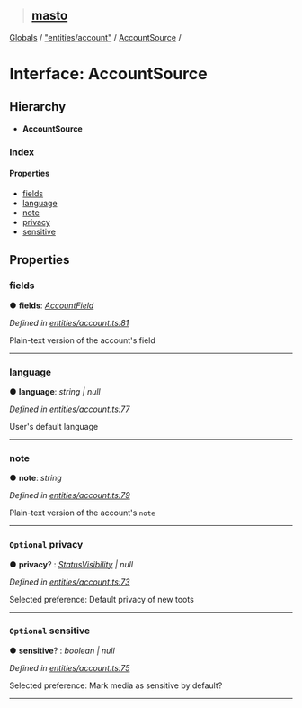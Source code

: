 > ## [masto](../README.md)

[Globals](../globals.md) / ["entities/account"](../modules/_entities_account_.md) / [AccountSource](_entities_account_.accountsource.md) /

# Interface: AccountSource

## Hierarchy

* **AccountSource**

### Index

#### Properties

* [fields](_entities_account_.accountsource.md#fields)
* [language](_entities_account_.accountsource.md#language)
* [note](_entities_account_.accountsource.md#note)
* [privacy](_entities_account_.accountsource.md#optional-privacy)
* [sensitive](_entities_account_.accountsource.md#optional-sensitive)

## Properties

###  fields

● **fields**: *[AccountField](_entities_account_.accountfield.md)*

*Defined in [entities/account.ts:81](https://github.com/neet/masto.js/blob/635a2aa/src/entities/account.ts#L81)*

Plain-text version of the account's field

___

###  language

● **language**: *string | null*

*Defined in [entities/account.ts:77](https://github.com/neet/masto.js/blob/635a2aa/src/entities/account.ts#L77)*

User's default language

___

###  note

● **note**: *string*

*Defined in [entities/account.ts:79](https://github.com/neet/masto.js/blob/635a2aa/src/entities/account.ts#L79)*

Plain-text version of the account's `note`

___

### `Optional` privacy

● **privacy**? : *[StatusVisibility](../modules/_entities_status_.md#statusvisibility) | null*

*Defined in [entities/account.ts:73](https://github.com/neet/masto.js/blob/635a2aa/src/entities/account.ts#L73)*

Selected preference: Default privacy of new toots

___

### `Optional` sensitive

● **sensitive**? : *boolean | null*

*Defined in [entities/account.ts:75](https://github.com/neet/masto.js/blob/635a2aa/src/entities/account.ts#L75)*

Selected preference: Mark media as sensitive by default?

___